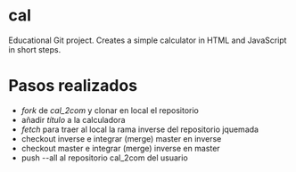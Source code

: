 # cal
Educational Git project. Creates a simple calculator in HTML and JavaScript in short steps. 
# Pasos realizados

- *fork* de _cal_2com_ y clonar en local el repositorio
- añadir *título* a la calculadora
- *fetch* para traer al local la rama inverse del repositorio jquemada
- checkout inverse e integrar (merge) master en inverse
- checkout master e integrar (merge) inverse en master
- push --all al repositorio cal_2com del usuario

